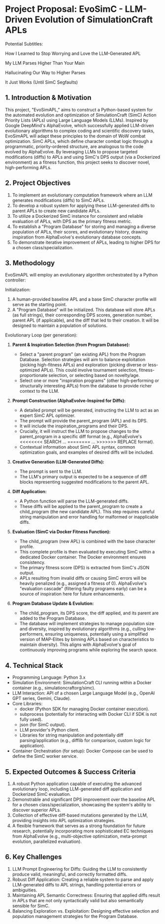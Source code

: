 # Project Proposal: EvoSimC - LLM-Driven Evolution of SimulationCraft APLs

Potential Subtitles:

How I Learned to Stop Worrying and Love the LLM-Generated APL

My LLM Parses Higher Than Your Main

Hallucinating Our Way to Higher Parses

It Just Works (Until SimC Segfaults)

## 1. Introduction & Motivation

This project, "EvoSimAPL," aims to construct a Python-based system for the automated evolution and optimization of SimulationCraft (SimC) Action Priority Lists (APLs) using Large Language Models (LLMs). Inspired by Google DeepMind's AlphaEvolve, which successfully applied LLM-driven evolutionary algorithms to complex coding and scientific discovery tasks, EvoSimAPL will adapt these principles to the domain of WoW combat optimization. SimC APLs, which define character combat logic through a programmatic, priority-ordered structure, are analogous to the code evolved by AlphaEvolve. By leveraging LLMs to propose targeted modifications (diffs) to APLs and using SimC's DPS output (via a Dockerized environment) as a fitness function, this project seeks to discover novel, high-performing APLs.

## 2. Project Objectives

1. To implement an evolutionary computation framework where an LLM generates modifications (diffs) to SimC APLs.
2. To develop a robust system for applying these LLM-generated diffs to parent APLs to create new candidate APLs.
3. To utilize a Dockerized SimC instance for consistent and reliable evaluation of APLs, with DPS as the primary fitness metric.
4. To establish a "Program Database" for storing and managing a diverse population of APLs, their scores, and evolutionary history, drawing inspiration from AlphaEvolve's evolutionary database concepts.
5. To demonstrate iterative improvement of APLs, leading to higher DPS for a chosen class/specialization.

## 3. Methodology

EvoSimAPL will employ an evolutionary algorithm orchestrated by a Python controller:

Initialization:

1. A human-provided baseline APL and a base SimC character profile will serve as the starting point.
2. A "Program Database" will be initialized. This database will store APLs (as full strings), their corresponding DPS scores, generation number, parent APL (if applicable), and the diff that led to their creation. It will be designed to maintain a population of solutions.

Evolutionary Loop (per generation):

1. **Parent & Inspiration Selection (from Program Database):**
   - Select a "parent program" (an existing APL) from the Program Database. Selection strategies will aim to balance exploitation (picking high-fitness APLs) and exploration (picking diverse or less-optimized APLs). This could involve tournament selection, fitness-proportionate selection, or selecting based on novelty/age.
   - Select one or more "inspiration programs" (other high-performing or structurally interesting APLs) from the database to provide richer context to the LLM.

2. **Prompt Construction (AlphaEvolve-Inspired for Diffs):**
   - A detailed prompt will be generated, instructing the LLM to act as an expert SimC APL optimizer.
   - The prompt will provide the parent_program (APL) and its DPS.
   - It will include the inspiration_programs and their DPS.
   - Crucially, it will instruct the LLM to propose changes to the parent_program in a specific diff format (e.g., AlphaEvolve's <<<<<<<< SEARCH ... ======== ... >>>>>>> REPLACE format).
   - Contextual information about SimC APL syntax, common optimization goals, and examples of desired diffs will be included.

3. **Creative Generation (LLM-Generated Diffs):**
   - The prompt is sent to the LLM.
   - The LLM's primary output is expected to be a sequence of diff blocks representing suggested modifications to the parent APL.

4. **Diff Application:**
   - A Python function will parse the LLM-generated diffs.
   - These diffs will be applied to the parent_program to create a child_program (the new candidate APL). This step requires careful string manipulation and error handling for malformed or inapplicable diffs.

5. **Evaluation (SimC via Docker Fitness Function):**
   - The child_program (new APL) is combined with the base character profile.
   - This complete profile is then evaluated by executing SimC within a dedicated Docker container. The Docker environment ensures consistency.
   - The primary fitness score (DPS) is extracted from SimC's JSON output.
   - APLs resulting from invalid diffs or causing SimC errors will be heavily penalized (e.g., assigned a fitness of 0). AlphaEvolve's "evaluation cascade" (filtering faulty programs early) can be a source of inspiration here for future enhancements.

6. **Program Database Update & Evolution:**
   - The child_program, its DPS score, the diff applied, and its parent are added to the Program Database.
   - The database will implement strategies to manage population size and diversity, inspired by evolutionary algorithms (e.g., culling low-performers, ensuring uniqueness, potentially using a simplified version of MAP-Elites by binning APLs based on characteristics to maintain diversity). This aligns with AlphaEvolve's goal of continuously improving programs while exploring the search space.

## 4. Technical Stack

- Programming Language: Python 3.x
- Simulation Environment: SimulationCraft CLI running within a Docker container (e.g., simulationcraftorg/simc).
- LLM Interaction: API of a chosen Large Language Model (e.g., OpenAI GPT series, Gemini, Claude).
- Core Libraries:
  - docker (Python SDK for managing Docker container execution).
  - subprocess (potentially for interacting with Docker CLI if SDK is not fully used).
  - json (for SimC output).
  - LLM provider's Python client.
  - Libraries for string manipulation and potentially diff parsing/application (e.g., difflib for comparison, custom logic for application).
- Container Orchestration (for setup): Docker Compose can be used to define the SimC worker service.

## 5. Expected Outcomes & Success Criteria

1. A robust Python application capable of executing the advanced evolutionary loop, including LLM-generated diff application and Dockerized SimC evaluation.
2. Demonstrable and significant DPS improvement over the baseline APL for a chosen class/specialization, showcasing the system's ability to discover superior APLs.
3. Collection of effective diff-based mutations generated by the LLM, providing insights into APL optimization strategies.
4. A flexible framework that serves as a strong foundation for future research, potentially incorporating more sophisticated EC techniques from AlphaEvolve (e.g., multi-objective optimization, meta-prompt evolution, parallelized evaluation).

## 6. Key Challenges

1. LLM Prompt Engineering for Diffs: Guiding the LLM to consistently produce valid, meaningful, and correctly formatted diffs.
2. Robust Diff Application: Creating a reliable system to parse and apply LLM-generated diffs to APL strings, handling potential errors or ambiguities.
3. Maintaining APL Semantic Correctness: Ensuring that applied diffs result in APLs that are not only syntactically valid but also semantically sensible for SimC.
4. Balancing Exploration vs. Exploitation: Designing effective selection and population management strategies for the Program Database.
